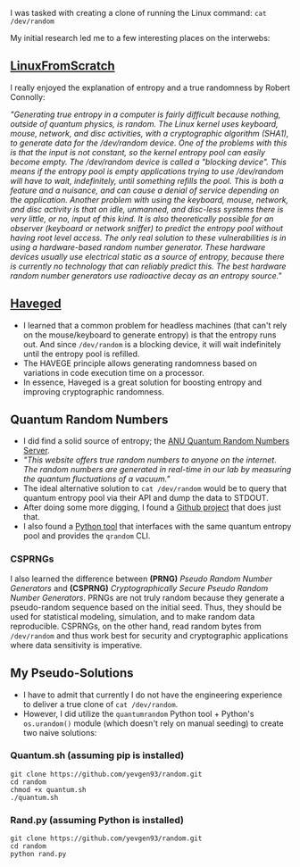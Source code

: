 I was tasked with creating a clone of running the Linux command: `cat /dev/random`

My initial research led me to a few interesting places on the interwebs:

## [LinuxFromScratch](http://www.linuxfromscratch.org/hints/downloads/files/entropy.txt)

I really enjoyed the explanation of entropy and a true randomness by Robert Connolly:

_"Generating true entropy in a computer is fairly difficult because nothing, outside of quantum physics, is random. The Linux kernel uses keyboard, mouse, network, and disc activities, with a cryptographic algorithm (SHA1), to generate data for the /dev/random device. One of the problems with this is that the input is not constant, so the kernel entropy pool can easily become empty. The /dev/random device is called a "blocking device". This means if the entropy pool is empty applications trying to use /dev/random will have to wait, indefinitely, until something refills the pool. This is both a feature and a nuisance, and can cause a denial of service depending on the application. Another problem with using the keyboard, mouse, network, and disc activity is that on idle, unmanned, and disc-less systems there is very little, or no, input of this kind. It is also theoretically possible for an observer (keyboard or network sniffer) to predict the entropy pool without having root level access. The only real solution to these vulnerabilities is in using a hardware-based random number generator. These hardware devices usually use electrical static as a source of entropy, because there is currently no technology that can reliably predict this. The best hardware random number generators use radioactive decay as an entropy source."_

## [Haveged](https://linux.die.net/man/8/haveged)
- I learned that a common problem for headless machines (that can't rely on the mouse/keyboard to generate entropy) is that the entropy runs out. And since `/dev/random` is a blocking device, it will wait indefinitely until the entropy pool is refilled.
- The HAVEGE principle allows generating randomness based on variations in code execution time on a processor.
- In essence, Haveged is a great solution for boosting entropy and improving cryptographic randomness.

## Quantum Random Numbers
- I did find a solid source of entropy; the [ANU Quantum Random Numbers Server](http://qrng.anu.edu.au).
- _"This website offers true random numbers to anyone on the internet. The random numbers are generated in real-time in our lab by measuring the quantum fluctuations of a vacuum."_
- The ideal alternative solution to `cat /dev/random` would be to query that quantum entropy pool via their API and dump the data to STDOUT.
- After doing some more digging, I found a [Github project](https://github.com/kuberkaul/randomclone) that does just that. 
- I also found a [Python tool](https://pypi.org/project/quantumrandom/) that interfaces with the same quantum entropy pool and provides the `qrandom` CLI.

### CSPRNGs
I also learned the difference between **(PRNG)** _Pseudo Random Number Generators_ and **(CSPRNG)** _Cryptographically Secure Pseudo Random Number Generators_. PRNGs are not truly random because they generate a pseudo-random sequence based on the initial seed. Thus, they should be used for statistical modeling, simulation, and to make random data reproducible. CSPRNGs, on the other hand, read random bytes from `/dev/random` and thus work best for security and cryptographic applications where data sensitivity is imperative.

## My Pseudo-Solutions
- I have to admit that currently I do not have the engineering experience to deliver a true clone of `cat /dev/random`.
- However, I did utilize the `quantumrandom` Python tool + Python's `os.urandom()` module (which doesn't rely on manual seeding) to create two naive solutions:

### Quantum.sh (assuming pip is installed)
```
git clone https://github.com/yevgen93/random.git
cd random
chmod +x quantum.sh
./quantum.sh
```
### Rand.py (assuming Python is installed)
```
git clone https://github.com/yevgen93/random.git
cd random
python rand.py
```
